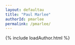 ```yaml
---
layout: defaultau
title: "Paul Marlee"
authorId: pmarlee
permalink: /pmarlee/
---
```

{% include loadAuthor.html %}
<script>
    $(document).ready(function(){
        showAuthorBio('{{ page.authorId }}');
   });
</script>